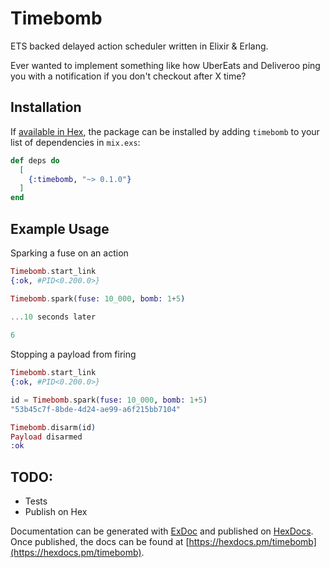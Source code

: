 # Timebomb

ETS backed delayed action scheduler written in Elixir & Erlang.

Ever wanted to implement something like how UberEats and Deliveroo ping you with a notification if you don't checkout after X time?

## Installation

If [available in Hex](https://hex.pm/docs/publish), the package can be installed
by adding `timebomb` to your list of dependencies in `mix.exs`:

```elixir
def deps do
  [
    {:timebomb, "~> 0.1.0"}
  ]
end
```

## Example Usage

Sparking a fuse on an action

```elixir
Timebomb.start_link
{:ok, #PID<0.200.0>}

Timebomb.spark(fuse: 10_000, bomb: 1+5)
  
...10 seconds later

6
```


Stopping a payload from firing

```elixir
Timebomb.start_link
{:ok, #PID<0.200.0>}

id = Timebomb.spark(fuse: 10_000, bomb: 1+5)
"53b45c7f-8bde-4d24-ae99-a6f215bb7104"

Timebomb.disarm(id)
Payload disarmed
:ok
```

## TODO:
- Tests
- Publish on Hex

Documentation can be generated with [ExDoc](https://github.com/elixir-lang/ex_doc)
and published on [HexDocs](https://hexdocs.pm). Once published, the docs can
be found at [https://hexdocs.pm/timebomb](https://hexdocs.pm/timebomb).
